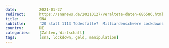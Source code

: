 ```yaml
---
date:          2021-01-27
redirect:      https://snanews.de/20210127/veraltete-daten-686586.html
title:         SNA
subtitle:      '20 statt 1113 Todesfälle?  Milliardenschwere Lockdowns laut Forscher mit „falschem Bild“ beschlossen'
country:       DE
categories:    [Zahlen, Wirtschaft]
tags:          [sna, lockdown, geld, manipulation]
---
```

